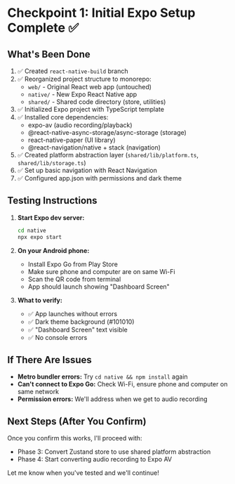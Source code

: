 # Checkpoint 1: Initial Expo Setup Complete ✅

## What's Been Done

1. ✅ Created `react-native-build` branch
2. ✅ Reorganized project structure to monorepo:
   - `web/` - Original React web app (untouched)
   - `native/` - New Expo React Native app
   - `shared/` - Shared code directory (store, utilities)
3. ✅ Initialized Expo project with TypeScript template
4. ✅ Installed core dependencies:
   - expo-av (audio recording/playback)
   - @react-native-async-storage/async-storage (storage)
   - react-native-paper (UI library)
   - @react-navigation/native + stack (navigation)
5. ✅ Created platform abstraction layer (`shared/lib/platform.ts`, `shared/lib/storage.ts`)
6. ✅ Set up basic navigation with React Navigation
7. ✅ Configured app.json with permissions and dark theme

## Testing Instructions

1. **Start Expo dev server:**
   ```bash
   cd native
   npx expo start
   ```

2. **On your Android phone:**
   - Install Expo Go from Play Store
   - Make sure phone and computer are on same Wi-Fi
   - Scan the QR code from terminal
   - App should launch showing "Dashboard Screen"

3. **What to verify:**
   - ✅ App launches without errors
   - ✅ Dark theme background (#101010)
   - ✅ "Dashboard Screen" text visible
   - ✅ No console errors

## If There Are Issues

- **Metro bundler errors:** Try `cd native && npm install` again
- **Can't connect to Expo Go:** Check Wi-Fi, ensure phone and computer on same network
- **Permission errors:** We'll address when we get to audio recording

## Next Steps (After You Confirm)

Once you confirm this works, I'll proceed with:
- Phase 3: Convert Zustand store to use shared platform abstraction
- Phase 4: Start converting audio recording to Expo AV

Let me know when you've tested and we'll continue!

